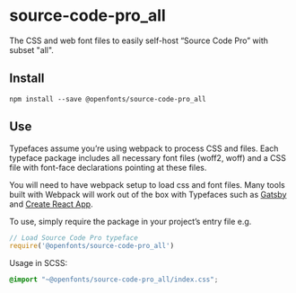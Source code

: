 
# source-code-pro_all

The CSS and web font files to easily self-host “Source Code Pro” with subset "all".

## Install

`npm install --save @openfonts/source-code-pro_all`

## Use

Typefaces assume you’re using webpack to process CSS and files. Each typeface
package includes all necessary font files (woff2, woff) and a CSS file with
font-face declarations pointing at these files.

You will need to have webpack setup to load css and font files. Many tools built
with Webpack will work out of the box with Typefaces such as [Gatsby](https://github.com/gatsbyjs/gatsby)
and [Create React App](https://github.com/facebookincubator/create-react-app).

To use, simply require the package in your project’s entry file e.g.

```javascript
// Load Source Code Pro typeface
require('@openfonts/source-code-pro_all')
```

Usage in SCSS:
```scss
@import "~@openfonts/source-code-pro_all/index.css";
```
